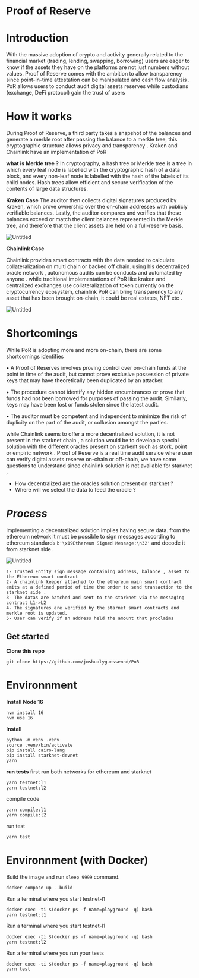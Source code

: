 # Proof of Reserve

# Introduction

With the massive adoption of crypto and activity generally related to the financial market (trading, lending, swapping, borrowing) users are eager to know if the assets they have on the platforms are not just numbers without values. Proof of Reserve comes with the ambition to allow transparency since point-in-time attestation can be manipulated and cash flow analysis . PoR allows users to conduct audit digital assets reserves while custodians (exchange, DeFi protocol) gain the trust of users

# How it works

During Proof of Reserve, a third party takes a snapshot of the balances and generate a merkle root after passing the balance to a merkle tree, this cryptographic structure allows privacy and transparency . Kraken and Chainlink have an implementation of PoR 

**what is Merkle tree ?**
In cryptography, a hash tree or Merkle tree is a tree in which every leaf node is labelled with the cryptographic hash of a data block, and every non-leaf node is labelled with the hash of the labels of its child nodes. Hash trees allow efficient and secure verification of the contents of large data structures.

**Kraken Case**
The auditor then collects digital signatures produced by Kraken, which prove ownership over the on-chain addresses with publicly verifiable balances. Lastly, the auditor compares and verifies that these balances exceed or match the client balances represented in the Merkle tree, and therefore that the client assets are held on a full-reserve basis.

![Untitled](https://www.notion.so/image/https%3A%2F%2Fs3-us-west-2.amazonaws.com%2Fsecure.notion-static.com%2Fda765df6-fa29-4b4e-81d6-88b4b7e5cb8a%2FUntitled.png?table=block&id=c2e3703e-c447-43d9-aea5-7431a6d909f4&spaceId=703c9ac7-6b4a-4c85-a4d6-c178cba99965&width=2000&userId=dd8e8ef1-9abd-4bd5-a553-060b5655d4f9&cache=v2)

**Chainlink Case**

Chainlink provides  smart contracts with the data needed to calculate collateralization  on multi chain or backed off chain. using his decentralized oracle network , autonomous audits can be conducts and automated by anyone . while traditional implementations of PoR like kraken and centralized exchanges use collateralization of token currently on the cryptocurrency ecosystem, chainlink PoR can bring transparency to any asset that has been brought on-chain, it could be real estates, NFT etc .  

![Untitled](https://www.notion.so/image/https%3A%2F%2Fs3-us-west-2.amazonaws.com%2Fsecure.notion-static.com%2F889e6552-3ef7-4cd5-8712-f0ca54524143%2FUntitled.png?table=block&id=a5d0a4f0-5ea1-4062-8b36-0b9b4c669e01&spaceId=703c9ac7-6b4a-4c85-a4d6-c178cba99965&width=2000&userId=dd8e8ef1-9abd-4bd5-a553-060b5655d4f9&cache=v2)

# ****Shortcomings****

While PoR is adopting more and more on-chain, there are some shortcomings identifies 

• A Proof of Reserves involves proving control over on-chain funds at the point in time of the audit, but cannot prove exclusive possession of private keys that may have theoretically been duplicated by an attacker.

• The procedure cannot identify any hidden encumbrances or prove that funds had not been borrowed for purposes of passing the audit. Similarly, keys may have been lost or funds stolen since the latest audit.

• The auditor must be competent and independent to minimize the risk of duplicity on the part of the audit, or collusion amongst the parties.

while Chainlink seems to offer a more decentralized solution, it is not present in the starknet chain , a solution would be to develop a special solution with the different oracles present on starkent such as stork, point or empiric network .  Proof of Reserve is a real time audit service where user can verify digital assets reserve on-chain or off-chain, we have some questions to understand since chainlink solution is not available for starknet ,

- How decentralized are the oracles solution present on starknet ?
- Where will we select the data to feed the oracle ?


# ***Process***

Implementing a decentralized solution implies having secure data. from the ethereum network it must be possible to sign messages according to ethereum standards ```b'\x19Ethereum Signed Message:\n32'``` and decode it from starknet side .


![Untitled](https://www.notion.so/image/https%3A%2F%2Fs3-us-west-2.amazonaws.com%2Fsecure.notion-static.com%2Faffd96f6-155a-439c-bae3-d1c2d0124e1f%2FScreen_Shot_2022-09-26_at_21.51.58.png?table=block&id=d9e2adba-87d2-40a1-87f6-1307b08a68a3&spaceId=703c9ac7-6b4a-4c85-a4d6-c178cba99965&width=2000&userId=dd8e8ef1-9abd-4bd5-a553-060b5655d4f9&cache=v2)

```
1- Trusted Entity sign message containing address, balance , asset to the Ethereum smart contract
2- A chainlink keeper attached to the ethereum main smart contract emits at a defined period of time the order to send transaction to the starknet side .
3- The datas are batched and sent to the starknet via the messaging contract L1->L2
4- The signatures are verified by the starnet smart contracts and merkle root is updated. 
5- User can verify if an address held the amount that proclaims
```

## Get started

**Clone this repo**

```git clone https://github.com/joshualyguessennd/PoR```

# Environnment 

**Install Node 16**


```
nvm install 16
nvm use 16
```

**Install**
```
python -m venv .venv
source .venv/bin/activate
pip install cairo-lang
pip install starknet-devnet
yarn
```

**run tests**
first run both networks for ethereum and starknet
```
yarn testnet:l1
yarn testnet:l2
```
compile code
```
yarn compile:l1
yarn compile:l2
```
run test
```
yarn test
```

# Environnment (with Docker)

Build the image and run `sleep 9999` command.
```
docker compose up --build
```

Run a terminal where you start testnet-l1
```
docker exec -ti $(docker ps -f name=playground -q) bash
yarn testnet:l1
```

Run a terminal where you start testnet-l1
```
docker exec -ti $(docker ps -f name=playground -q) bash
yarn testnet:l2
```

Run a terminal where you run your tests
```
docker exec -ti $(docker ps -f name=playground -q) bash
yarn test
```
